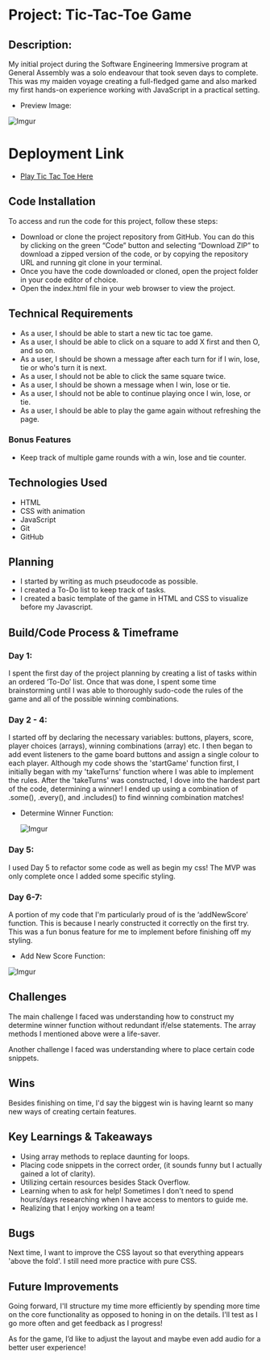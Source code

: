 # Project: Tic-Tac-Toe Game

## Description:

My initial project during the Software Engineering Immersive program at General Assembly was a solo endeavour that took seven days to complete. This was my maiden voyage creating a full-fledged game and also marked my first hands-on experience working with JavaScript in a practical setting.
   
   * Preview Image:
   
   ![Imgur](https://i.imgur.com/A2710Mk.png)
   
# Deployment Link
   
   * [Play Tic Tac Toe Here](https://thecaliforniacoder.github.io/Tic-Tac-Toe/)
   
## Code Installation

To access and run the code for this project, follow these steps:

   * Download or clone the project repository from GitHub. You can do this by clicking on the green “Code” button and selecting “Download ZIP” to download      a zipped version of the code, or by copying the repository URL and running git clone in your terminal.
   * Once you have the code downloaded or cloned, open the project folder in your code editor of choice.
   * Open the index.html file in your web browser to view the project.

## Technical Requirements

   * As a user, I should be able to start a new tic tac toe game.
   * As a user, I should be able to click on a square to add X first and then O, and so on.
   * As a user, I should be shown a message after each turn for if I win, lose, tie or who's turn it is next.
   * As a user, I should not be able to click the same square twice.
   * As a user, I should be shown a message when I win, lose or tie.
   * As a user, I should not be able to continue playing once I win, lose, or tie.
   * As a user, I should be able to play the game again without refreshing the page.

### Bonus Features

   * Keep track of multiple game rounds with a win, lose and tie counter.
   
## Technologies Used

   * HTML
   * CSS with animation
   * JavaScript 
   * Git
   * GitHub

   
## Planning 

   * I started by writing as much pseudocode as possible.
   * I created a To-Do list to keep track of tasks.
   * I created a basic template of the game in HTML and CSS to visualize before my Javascript.

## Build/Code Process & Timeframe

### Day 1:

I spent the first day of the project planning by creating a list of tasks within an ordered ‘To-Do’ list. Once that was done, I spent some time brainstorming until I was able to thoroughly sudo-code the rules of the game and all of the possible winning combinations. 

### Day 2 - 4:

I started off by declaring the necessary variables: buttons, players, score, player choices (arrays), winning combinations (array) etc. I then began to add event listeners to the game board buttons and assign a single colour to each player. Although my code shows the 'startGame' function first, I initially began with my 'takeTurns' function where I was able to implement the rules. After the 'takeTurns' was constructed, I dove into the hardest part of the code, determining a winner! I ended up using a combination of .some(), .every(), and .includes() to find winning combination matches!

 * Determine Winner Function:
   
   ![Imgur](https://i.imgur.com/Qjzti7S.png)
   
### Day 5:

I used Day 5 to refactor some code as well as begin my css! The MVP was only complete once I added some specific styling. 

### Day 6-7:

A portion of my code that I'm particularly proud of is the ‘addNewScore’ function. This is because I nearly constructed it correctly on the first try. This was a fun bonus feature for me to implement before finishing off my styling.

   * Add New Score Function:

   ![Imgur](https://i.imgur.com/0SeJhoH.png)
   
## Challenges
   
   The main challenge I faced was understanding how to construct my determine winner function without redundant if/else statements. 
   The array methods I mentioned above were a life-saver.
     
   Another challenge I faced was understanding where to place certain code snippets. 
     
## Wins
   
   Besides finishing on time, I'd say the biggest win is having learnt so many new ways of creating certain features.
      
## Key Learnings & Takeaways
  
   * Using array methods to replace daunting for loops.
   * Placing code snippets in the correct order, (it sounds funny but I actually gained a lot of clarity).
   * Utilizing certain resources besides Stack Overflow.
   * Learning when to ask for help! Sometimes I don't need to spend hours/days researching when I have access to mentors to guide me.
   * Realizing that I enjoy working on a team!

## Bugs

Next time, I want to improve the CSS layout so that everything appears 'above the fold'. I still need more practice with pure CSS.

## Future Improvements

Going forward, I'll structure my time more efficiently by spending more time on the core functionality as opposed to honing in on the details. I'll test as I go more often and get feedback as I progress!

As for the game, I’d like to adjust the layout and maybe even add audio for a better user experience!

